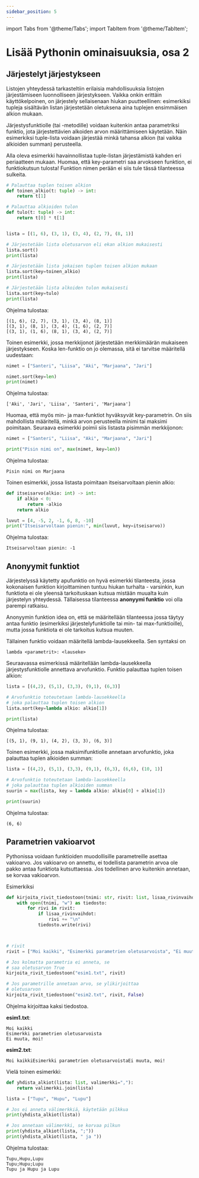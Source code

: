 ```yaml
---
sidebar_position: 5
---
```

import Tabs from '@theme/Tabs';
import TabItem from '@theme/TabItem';

# Lisää Pythonin ominaisuuksia, osa 2

## Järjestelyt järjestykseen

Listojen yhteydessä tarkasteltiin erilaisia mahdollisuuksia listojen järjestämiseen luonnolliseen järjestykseen. Vaikka onkin erittäin käyttökelpoinen, on järjestely sellaisenaan hiukan puutteellinen: esimerkiksi tupleja sisältävän listan järjestetään oletuksena aina tuplejen ensimmäisen alkion mukaan.

Järjestysfunktiolle (tai -metodille) voidaan kuitenkin antaa parametriksi funktio, jota järjestettävien alkoiden arvon määrittämiseen käytetään. Näin esimerkiksi tuple-lista voidaan järjestää minkä tahansa alkion (tai vaikka alkioiden summan) perusteella.

Alla oleva esimerkki havainnollistaa tuple-listan järjestämistä kahden eri periaatteen mukaan. Huomaa, että key-parametri saa arvokseen funktion, ei funktiokutsun tulosta! Funktion nimen perään ei siis tule tässä tilanteessa sulkeita.

```python 
# Palauttaa tuplen toisen alkion
def toinen_alkio(t: tuple) -> int:
    return t[1]

# Palauttaa alkioiden tulon
def tulo(t: tuple) -> int:
    return t[0] * t[1]


lista = [(1, 6), (3, 1), (3, 4), (2, 7), (8, 1)]

# Järjestetään lista oletusarvon eli ekan alkion mukaisesti
lista.sort()
print(lista)

# Järjestetään lista jokaisen tuplen toisen alkion mukaan
lista.sort(key=toinen_alkio)
print(lista)

# Järjestetään lista alkoiden tulon mukaisesti
lista.sort(key=tulo)
print(lista)
 ```

Ohjelma tulostaa:
``` 
[(1, 6), (2, 7), (3, 1), (3, 4), (8, 1)]
[(3, 1), (8, 1), (3, 4), (1, 6), (2, 7)]
[(3, 1), (1, 6), (8, 1), (3, 4), (2, 7)]
 ```

Toinen esimerkki, jossa merkkijonot järjestetään merkkimäärän mukaiseen järjestykseen. Koska len-funktio on jo olemassa, sitä ei tarvitse määritellä uudestaan:

```python 
nimet = ["Santeri", "Liisa", "Aki", "Marjaana", "Jari"]

nimet.sort(key=len)
print(nimet)
 ```

Ohjelma tulostaa:
```
['Aki', 'Jari', 'Liisa', 'Santeri', 'Marjaana']
 ```

Huomaa, että myös min- ja max-funktiot hyväksyvät key-parametrin. On siis mahdollista määritellä, minkä arvon perusteella minimi tai maksimi poimitaan. Seuraava esimerkki poimii siis listasta pisimmän merkkijonon:

```python 
nimet = ["Santeri", "Liisa", "Aki", "Marjaana", "Jari"]

print("Pisin nimi on", max(nimet, key=len))
 ```

Ohjelma tulostaa:
``` 
Pisin nimi on Marjaana
 ```

Toinen esimerkki, jossa listasta poimitaan itseisarvoltaan pienin alkio:

```python 
def itseisarvo(alkio: int) -> int:
    if alkio < 0:
        return -alkio
    return alkio

luvut = [4, -5, 2, -1, 6, 8, -10]
print("Itseisarvoltaan pienin:", min(luvut, key=itseisarvo))
 ```

Ohjelma tulostaa:
```
Itseisarvoltaan pienin: -1
 ```

## Anonyymit funktiot

Järjestelyssä käytetty apufunktio on hyvä esimerkki tilanteesta, jossa kokonaisen funktion kirjoittaminen tuntuu hiukan turhalta - varsinkin, kun funktiota ei ole yleensä tarkoituskaan kutsua mistään muualta kuin järjestelyn yhteydessä. Tällaisessa tilanteessa **anonyymi funktio** voi olla parempi ratkaisu.

Anonyymin funktion idea on, että se määritellään tilanteessa jossa täytyy antaa funktio (esimerkiksi järjestelyfunktiolle tai min- tai max-funktioille), mutta jossa funktiota ei ole tarkoitus kutsua muuten.

Tällainen funktio voidaan määritellä lambda-lausekkeella. Sen syntaksi on

`lambda <parametrit>: <lauseke>`

Seuraavassa esimerkissä määritellään lambda-lausekkeella järjestysfunktiolle annettava arvofunktio. Funktio palauttaa tuplen toisen alkion:

```python 
lista = [(4,2), (5,1), (3,3), (9,1), (6,3)]

# Arvofunktio toteutetaan lambda-lausekkeella
# joka palauttaa tuplen toisen alkion
lista.sort(key=lambda alkio: alkio[1])

print(lista)
 ```

Ohjelma tulostaa:
```
[(5, 1), (9, 1), (4, 2), (3, 3), (6, 3)]
 ```

Toinen esimerkki, jossa maksimifunktiolle annetaan arvofunktio, joka palauttaa tuplen alkioiden summan:

```python 
lista = [(4,2), (5,1), (3,3), (9,1), (6,3), (6,6), (10, 1)]

# Arvofunktio toteutetaan lambda-lausekkeella
# joka palauttaa tuplen alkioiden summan
suurin = max(lista, key = lambda alkio: alkio[0] + alkio[1])

print(suurin)
 ```

Ohjelma tulostaa:
``` 
(6, 6)
 ```


## Parametrien vakioarvot

Pythonissa voidaan funktioiden muodollisille parametreille asettaa vakioarvo. Jos vakioarvo on annettu, ei todellista parametrin arvoa ole pakko antaa funktiota kutsuttaessa. Jos todellinen arvo kuitenkin annetaan, se korvaa vakioarvon.

Esimerkiksi

```python 
def kirjoita_rivit_tiedostoon(tnimi: str, rivit: list, lisaa_rivinvaihdot=True):
    with open(tnimi, "w") as tiedosto:
        for rivi in rivit:
            if lisaa_rivinvaihdot:
                rivi += "\n"
            tiedosto.write(rivi)



# rivit
rivit = ["Moi kaikki", "Esimerkki parametrien oletusarvoista", "Ei muuta, moi!"]

# Jos kolmatta parametria ei anneta, se 
# saa oletusarvon True
kirjoita_rivit_tiedostoon("esim1.txt", rivit)

# Jos parametrille annetaan arvo, se ylikirjoittaa
# oletusarvon
kirjoita_rivit_tiedostoon("esim2.txt", rivit, False)
 ```

Ohjelma kirjoittaa kaksi tiedostoa.

**esim1.txt**:
``` 
Moi kaikki
Esimerkki parametrien oletusarvoista
Ei muuta, moi!
 ```

**esim2.txt**:
``` 
Moi kaikkiEsimerkki parametrien oletusarvoistaEi muuta, moi!
 ```

Vielä toinen esimerkki:

```python 
def yhdista_alkiot(lista: list, valimerkki=","):
    return valimerkki.join(lista)

lista = ["Tupu", "Hupu", "Lupu"]

# Jos ei anneta välimerkkiä, käytetään pilkkua
print(yhdista_alkiot(lista))

# Jos annetaan välimerkki, se korvaa pilkun
print(yhdista_alkiot(lista, ";"))
print(yhdista_alkiot(lista, " ja "))
 ```

Ohjelma tulostaa:
```
Tupu,Hupu,Lupu
Tupu;Hupu;Lupu
Tupu ja Hupu ja Lupu
 ```

